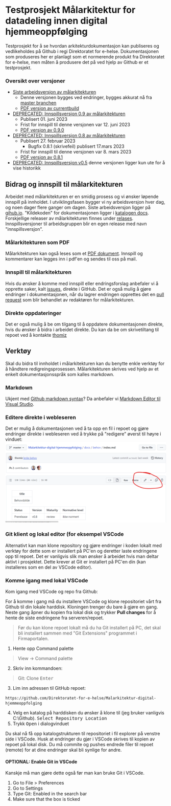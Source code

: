 # Testprosjekt Målarkitektur for datadeling innen digital hjemmeoppfølging

Testprosjekt for å se hvordan arkitekturdokumentasjon kan publiseres og vedlikeholdes på Github i regi Direktoratet for e-helse. Dokumentasjonen som produseres her er planlagt som et normerende produkt fra Direktoratet for e-helse, men måten å produsere det på ved hjelp av Github er et testprosjekt.

### Oversikt over versjoner

* [Siste arbeidsversjon av målarkitekturen](https://direktoratet-for-e-helse.github.io/Malarkitektur-digital-hjemmeoppfolging/currentbuild)
  * Denne versjonen bygges ved endringer, bygges akkurat nå fra [master branchen](https://github.com/Direktoratet-for-e-helse/Malarkitektur-digital-hjemmeoppfolging/tree/master)
  * [PDF versjon av currentbuild](https://direktoratet-for-e-helse.github.io/Malarkitektur-digital-hjemmeoppfolging/currentbuild/pdf/malarkitektur.pdf)
* [DEPRECATED: Innspillsversjon 0.9 av målarkitekturen](https://direktoratet-for-e-helse.github.io/Malarkitektur-digital-hjemmeoppfolging/version-0.9)
  * Publisert 01. juni 2023
  * Frist for innspill til denne versjonen var 12. juni 2023
  * [PDF versjon av 0.9.0](https://direktoratet-for-e-helse.github.io/Malarkitektur-digital-hjemmeoppfolging/version-0.9/pdf/malarkitektur.pdf)
* [DEPRECATED: Innspillsversjon 0.8 av målarkitekturen](https://direktoratet-for-e-helse.github.io/Malarkitektur-digital-hjemmeoppfolging/version-0.8)
  * Publisert 27. februar 2023
    * Bugfix 0.8.1 (skrivefeil) publisert 17.mars 2023
  * Frist for innspill til denne versjonen var 8. mars 2023
  * [PDF versjon av 0.8.1](https://direktoratet-for-e-helse.github.io/Malarkitektur-digital-hjemmeoppfolging/version-0.8/pdf/malarkitektur.pdf)
* [DEPRECATED: Innspillsversjon v0.5](https://direktoratet-for-e-helse.github.io/Malarkitektur-digital-hjemmeoppfolging/version-0.5) denne versjonen ligger kun ute for å vise historikk

## Bidrag og innspill til målarkitekturen

Arbeidet med målarkitekturen er en smidig prosess og vi ønsker løpende innspill på innholdet. I utviklingsfasen bygger vi ny arbeidsversjon hver dag, og noen dager flere ganger om dagen. Siste arbeidsversjon ligger på [gihub.io](https://direktoratet-for-e-helse.github.io/Malarkitektur-digital-hjemmeoppfolging/currentbuild). "Kildekoden" for dokumentasjonen ligger i [katalogen docs](https://github.com/Direktoratet-for-e-helse/Malarkitektur-digital-hjemmeoppfolging/tree/master/docs). Forskjellige releaser av målarkitekturen finnes under [relases](https://github.com/Direktoratet-for-e-helse/Malarkitektur-digital-hjemmeoppfolging/releases). Innspillsversjoner til arbeidsgruppen blir en egen release med navn "innspillsversjon".

### Målarkitekturen som PDF

Målarkitekturen kan også leses som et [PDF dokument](https://direktoratet-for-e-helse.github.io/Malarkitektur-digital-hjemmeoppfolging/currentbuild/pdf/malarkitektur.pdf). Innspill og kommentarer kan legges inn i pdf'en og sendes til oss på mail.

### Innspill til målarkitekturen

Hvis du ønsker å komme med innspill eller endringsforslag anbefaler vi å opprette saker, kalt [issues](https://github.com/Direktoratet-for-e-helse/Malarkitektur-digital-hjemmeoppfolging/issues), direkte i GitHub. Det er også mulig å gjøre endringer i dokumentasjonen, når du lagrer endringen opprettes det en [pull request](https://github.com/Direktoratet-for-e-helse/Malarkitektur-digital-hjemmeoppfolging/pulls) som blir behandlet av redaktøren for målarkitekturen.  

### Direkte oppdateringer

Det er også mulig å be om tilgang til å oppdatere dokumentasjonen direkte, hvis du ønsker å bidra i arbeidet direkte. Du kan da be om skrivetiltang til repoet ved å kontakte [thomiz](https://github.com/thomiz)  

## Verktøy

Skal du bidra til innholdet i målarkitekturen kan du benytte enkle verktøy for å håndtere redigreingsprosessen. Målarkitekturen skrives ved hjelp av et enkelt dokumentasjonsspråk som kalles markdown.

### Markdown

Ukjent med [Github markdown syntax](https://docs.github.com/en/get-started/writing-on-github/getting-started-with-writing-and-formatting-on-github/basic-writing-and-formatting-syntax)? Da anbefaler vi [Markdown Editor til Visual Studio](https://marketplace.visualstudio.com/items?itemName=zaaack.markdown-editor).

### Editere direkte i webleseren

Det er mulig å dokumentasjonen ved å ta opp en fil i repoet og gjøre endringer direkte i webleseren ved å trykke på "redigere" øverst til høyre i vinduet:  
![redigere web](docs/img/redigere-web.png)

### Git klient og lokal editor (for eksempel VSCode

Alternativt kan man klone repository og gjøre endringer i koden lokalt med verktøy for dette som er installert på PC'en og deretter laste endringene opp til repoet. Det er vanligvis slik man ønsker å arbeidet hvis man deltar aktivt i prosjektet. Dette krever at Git er installert på PC'en din (kan installeres som en del av VSCode editor).

### Komme igang med lokal VSCode

Kom igang med VSCode og repo fra Github:

For å komme i gang må du installere VSCode og klone repositoriet vårt fra Github til din lokale harddisk. Kloningen trenger du bare å gjøre en gang. Neste gang åpner du kopien fra lokal disk og trykker **Pull changes** for å hente de siste endringene fra serveren/repoet.

> Før du kan klone repoet lokalt må du ha Git installert på PC, det skal bli installert sammen med "Git Extensions" programmet i Firmaportalen.

1. Hente opp Command palette
> View -> Command palette

2. Skriv inn kommandoen: 
> Git: Clone <kbd>Enter</kbd>
3. Lim inn adressen til GitHub repoet:
~~~
https://github.com/Direktoratet-for-e-helse/Malarkitektur-digital-hjemmeoppfolging
~~~
4. Velg en katalog på harddisken du ønsker å klone til (jeg bruker vanligvis C:\Github). <kbd>Select Repository Location</kpd>
5. Trykk <kbd>Open</kbd> i dialogvinduet

Du skal nå få opp katalogstrukturen til repositoriet i fil explorer på venstre side i VSCode.
Husk at endringer du gjør i VSCode skrives til kopien av repoet på lokal disk. Du må commite og pushes endrede filer til repoet (remote) for at dine endringer skal bli synlige for andre.

#### OPTIONAL: Enable Git in VSCode

Kanskje må man gjøre dette også før man kan bruke Git i VSCode.

1. Go to File > Preferences
1. Go to Settings
1. Type Git: Enabled in the search bar
1. Make sure that the box is ticked
